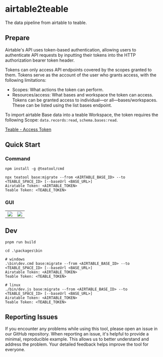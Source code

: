 # airtable2teable

The data pipeline from airtable to teable.

## Prepare

Airtable's API uses token-based authentication, allowing users to authenticate API requests by inputting their tokens
into the HTTP authorization bearer token header.

Tokens can only access API endpoints covered by the scopes granted to them. Tokens serve as the account of the user who
grants access, with the following limitations:

- Scopes: What actions the token can perform.
- Resources/access: What bases and workspace the token can access. Tokens can be granted access to individual—or
  all—bases/workspaces. These can be listed using the list bases endpoint.

To import airtable Base data into a teable Workspace, the token requires the following
Scope: `data.records:read`, `schema.bases:read`.

[Teable - Access Token](https://help.teable.io/developer/api/access-token)

## Quick Start

### Command

```shell
npm install -g @teatool/cmd

npx teatool base:migrate --from <AIRTABLE_BASE_ID> --to <TEABLE_SPACE_ID> [--baseUrl <BASE_URL>]
Airatable Token: <AIRTABLE_TOKEN>
Teable Token: <TEABLE_TOKEN>
```

### GUI

<table>
  <tr>
    <td><image src="./assets/success.png"></td>
    <td><image src="./assets/error.png"></td>
  </tr>
</table>

## Dev

```shell
pnpm run build

cd .\packages\bin

# windows
.\bin\dev.cmd base:migrate --from <AIRTABLE_BASE_ID> --to <TEABLE_SPACE_ID> [--baseUrl <BASE_URL>]
Airatable Token: <AIRTABLE_TOKEN>
Teable Token: <TEABLE_TOKEN>

# linux
./bin/dev.js base:migrate --from <AIRTABLE_BASE_ID> --to <TEABLE_SPACE_ID> [--baseUrl <BASE_URL>]
Airatable Token: <AIRTABLE_TOKEN>
Teable Token: <TEABLE_TOKEN>
```

## Reporting Issues

If you encounter any problems while using this tool, please open an issue in our GitHub repository. When reporting an issue, it's helpful to provide a minimal, reproducible example. This allows us to better understand and address the problem. Your detailed feedback helps improve the tool for everyone.
